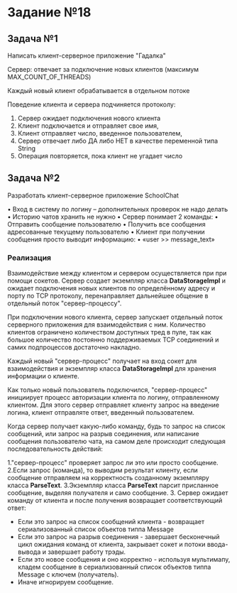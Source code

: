 # Задание №18

## Задача №1

Написать клиент-серверное приложение "Гадалка"

Сервер: отвечает за подключение новых клиентов (максимум MAX_COUNT_OF_THREADS)

Каждый новый клиент обрабатывается в отдельном потоке

Поведение клиента и сервера подчиняется протоколу:

1. Сервер ожидает подключения нового клиента
2. Клиент подключается и отправляет свое имя,
3. Клиент отправляет число, введенное пользователем,
3. Сервер отвечает либо ДА либо НЕТ в качестве переменной типа String
4. Операция повторяется, пока клиент не угадает число


## Задача №2

Разработать клиент-серверное приложение SchoolChat

• Вход в систему по логину – дополнительных проверок не надо делать
• Историю чатов хранить не нужно
• Сервер понимает 2 команды:
    • Отправить сообщение пользователю
    • Получить все сообщения адресованные текущему пользователю
• Клиент при получении сообщения просто выводит информацию:
    • «user >> message_text»


### Реализация

Взаимодействие между клиентом и сервером осуществляется при при помощи сокетов.
Сервер создает экземпляр класса **DataStorageImpl** и ожидает подключения новых клиентов по определённому адресу и порту по TCP протоколу,
перенаправляет дальнейшее общение в отдельный поток "сервер-процессу".

При подключении нового клиента, сервер запускает отдельный поток серверного приложения для взаимодействия с ним.
Количество клиентов ограничено количеством доступных тред в пуле, так как большое количество
постоянно поддерживаемых TCP соединений и самих подпроцессов достаточно накладно.

Каждый новый "сервер-процесс" получает на вход сокет для взаимодействия и экземпляр класса **DataStorageImpl** для хранения информации о клиенте.

Как только новый пользователь подключился, "сервер-процесс" инициирует процесс авторизации клиента по логину, отправленному клиентом.
Для этого сервер отправляет клиенту запрос на введение логина, клиент отправляте ответ, введенный пользователем.


Когда сервер получает какую-либо команду, будь то запрос на список сообщений,
или запрос на разрыв соединения, или написание сообщения пользователю чата, на
самом деле происходит следующая последовательность действий:

1."сервер-процесс" проверяет запрос ли это или просто сообщение.
2.Если запрос (команда), то выводим результат клиенту, если сообщение отправляем на корректность созданному экземпляру класса **ParseText**.
3.Экземпляр класса **ParseText** парсит присланное сообщение, выделяя получателя и само сообщение.
3. Сервер ожидает команду от клиента и после получения возвращает соответствующий ответ:
 - Если это запрос на список сообщений клиента - возвращает сериализованный список объектов типпа Message
 - Если это запрос на разрыв соединения - завершает бесконечный цикл ожидания команд от клиента,
 закрывает сокет и потоки ввода-вывода и завершает работу трэды.
 - Если это новое сообщения и оно корректно - используя мультимапу, кладем сообщение в сериализованный список объектов типпа Message с ключем (получатель).
 - Иначе игнорируем сообщение.





